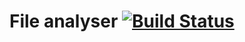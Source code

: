 # File analyser [![Build Status](https://travis-ci.com/GreenT13/file-analyser.svg?branch=main)](https://travis-ci.com/GreenT13/file-analyser)
